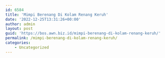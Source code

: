 ```yaml
---
id: 6584
title: 'Mimpi Berenang Di Kolam Renang Keruh'
date: '2022-12-25T13:31:26+00:00'
author: admin
layout: post
guid: 'https://bos.awn.biz.id/mimpi-berenang-di-kolam-renang-keruh/'
permalink: /mimpi-berenang-di-kolam-renang-keruh/
categories:
    - Uncategorized
---
```


